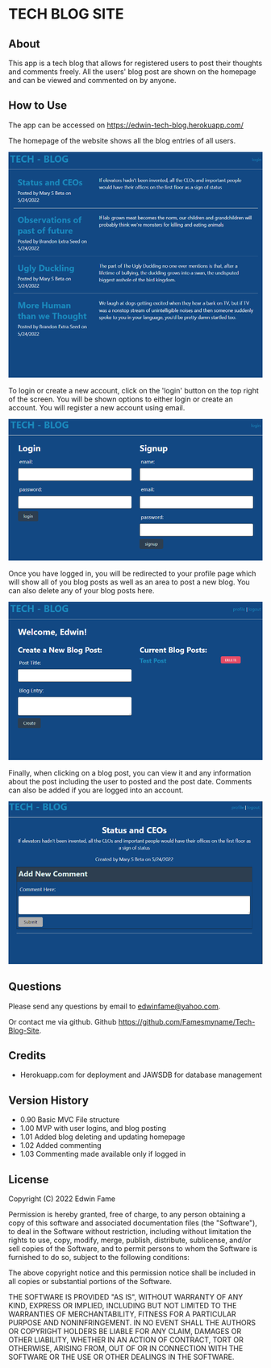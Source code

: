 # TECH BLOG SITE

## About
This app is a tech blog that allows for registered users to post their thoughts and comments freely. All the users' blog post are shown on the homepage and can be viewed and commented on by anyone.

## How to Use

The app can be accessed on https://edwin-tech-blog.herokuapp.com/

The homepage of the website shows all the blog entries of all users.

![Screenshot of Homepage](./images/tech-blog-screenshot-01.png)

To login or create a new account, click on the 'login' button on the top right of the screen. You will be shown options to either login or create an account. You will register a new account using email.

![Screenshot of Login](./images/tech-blog-screenshot-02.png)

Once you have logged in, you will be redirected to your profile page which will show all of you blog posts as well as an area to post a new blog. You can also delete any of your blog posts here.

![Screenshot of Profile](./images/tech-blog-screenshot-03.png)

Finally, when clicking on a blog post, you can view it and any information about the post including the user to posted and the post date. Comments can also be added if you are logged into an account.

![Screenshot of Single Post](./images/tech-blog-screenshot-04.png)

## Questions 

  Please send any questions by email to edwinfame@yahoo.com. 

  Or contact me via github.
  Github https://github.com/Famesmyname/Tech-Blog-Site.


## Credits
- Herokuapp.com for deployment and JAWSDB for database management

## Version History
-   0.90    Basic MVC File structure
-   1.00    MVP with user logins, and blog posting
-   1.01    Added blog deleting and updating homepage
-   1.02    Added commenting
-   1.03    Commenting made available only if logged in

            
## License
 
Copyright (C) 2022  Edwin Fame

Permission is hereby granted, free of charge, to any person obtaining a copy
of this software and associated documentation files (the "Software"), to deal
in the Software without restriction, including without limitation the rights
to use, copy, modify, merge, publish, distribute, sublicense, and/or sell
copies of the Software, and to permit persons to whom the Software is
furnished to do so, subject to the following conditions:

The above copyright notice and this permission notice shall be included in all
copies or substantial portions of the Software.

THE SOFTWARE IS PROVIDED "AS IS", WITHOUT WARRANTY OF ANY KIND, EXPRESS OR
IMPLIED, INCLUDING BUT NOT LIMITED TO THE WARRANTIES OF MERCHANTABILITY,
FITNESS FOR A PARTICULAR PURPOSE AND NONINFRINGEMENT. IN NO EVENT SHALL THE
AUTHORS OR COPYRIGHT HOLDERS BE LIABLE FOR ANY CLAIM, DAMAGES OR OTHER
LIABILITY, WHETHER IN AN ACTION OF CONTRACT, TORT OR OTHERWISE, ARISING FROM,
OUT OF OR IN CONNECTION WITH THE SOFTWARE OR THE USE OR OTHER DEALINGS IN THE
SOFTWARE.